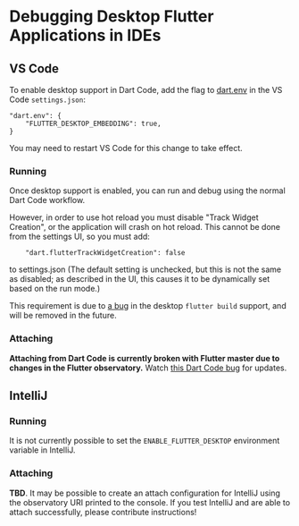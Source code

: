 # Debugging Desktop Flutter Applications in IDEs

## VS Code

To enable desktop support in Dart Code, add the flag to
[dart.env](https://dartcode.org/docs/settings/#dartenv) in the VS Code
`settings.json`:
```
"dart.env": {
    "FLUTTER_DESKTOP_EMBEDDING": true,
}
```

You may need to restart VS Code for this change to take effect.

### Running

Once desktop support is enabled, you can run and debug using the normal
Dart Code workflow.

However, in order to use hot reload you must disable 
"Track Widget Creation", or the application will crash on hot reload.
This cannot be done from the settings UI, so you must add:
```
    "dart.flutterTrackWidgetCreation": false
```
to settings.json (The default setting is unchecked, but this
is not the same as disabled; as described in the UI, this causes it
to be dynamically set based on the run mode.)

This requirement is due to
[a bug](https://github.com/flutter/flutter/issues/31274) in the
desktop `flutter build` support, and will be removed in the future.

### Attaching

**Attaching from Dart Code is currently broken with Flutter master
due to changes in the Flutter observatory.** Watch [this Dart Code
bug](https://github.com/Dart-Code/Dart-Code/issues/1632) for updates.

## IntelliJ

### Running

It is not currently possible to set the `ENABLE_FLUTTER_DESKTOP` environment
variable in IntelliJ.

### Attaching

**TBD**. It may be possible to create an attach configuration for IntelliJ
using the observatory URI printed to the console. If you test IntelliJ and
are able to attach successfully, please contribute instructions!

